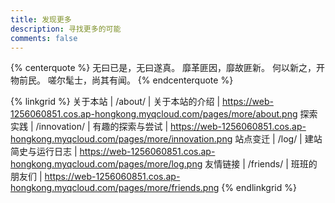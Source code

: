 ```yaml
---
title: 发现更多
description: 寻找更多的可能
comments: false
---
```


{% centerquote %}
无曰已是，无曰遂真。
靡革匪因，靡故匪新。
何以新之，开物前民。
嗟尔髦士，尚其有闻。
{% endcenterquote %}

{% linkgrid %}
关于本站 | /about/ | 关于本站的介绍 | https://web-1256060851.cos.ap-hongkong.myqcloud.com/pages/more/about.png
探索实践 | /innovation/ | 有趣的探索与尝试 | https://web-1256060851.cos.ap-hongkong.myqcloud.com/pages/more/innovation.png
站点变迁 | /log/ | 建站简史与运行日志 | https://web-1256060851.cos.ap-hongkong.myqcloud.com/pages/more/log.png
友情链接 | /friends/ | 班班的朋友们 | https://web-1256060851.cos.ap-hongkong.myqcloud.com/pages/more/friends.png
{% endlinkgrid %}